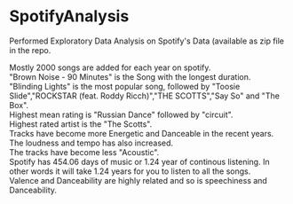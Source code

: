 # SpotifyAnalysis 

Performed Exploratory Data Analysis on Spotify's Data (available as zip file in the repo.  

Mostly 2000 songs are added for each year on spotify.  
"Brown Noise - 90 Minutes" is the Song with the longest duration.  
"Blinding Lights" is the most popular song, followed by "Toosie Slide","ROCKSTAR (feat. Roddy Ricch)","THE SCOTTS","Say So" and "The Box".  
Highest mean rating is "Russian Dance" followed by "circuit".  
Highest rated artist is the "The Scotts".  
Tracks have become more Energetic and Danceable in the recent years. The loudness and tempo has also increased.  
The tracks have become less "Acoustic".  
Spotify has 454.06 days of music or 1.24 year of continous listening. In other words it will take 1.24 years for you to listen to all the songs.  
Valence and Danceability are highly related and so is speechiness and Danceability.  
